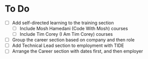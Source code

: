 # To Do

- [ ] Add self-directed learning to the training section
	- [ ] Include Mosh Hamedani (Code With Mosh) courses
	- [ ] Include Tim Corey (I Am Tim Corey) courses
- [ ] Group the career section based on company and then role
- [ ] Add Technical Lead section to employment with TIDE
- [ ] Arrange the Career section with dates first, and then employer